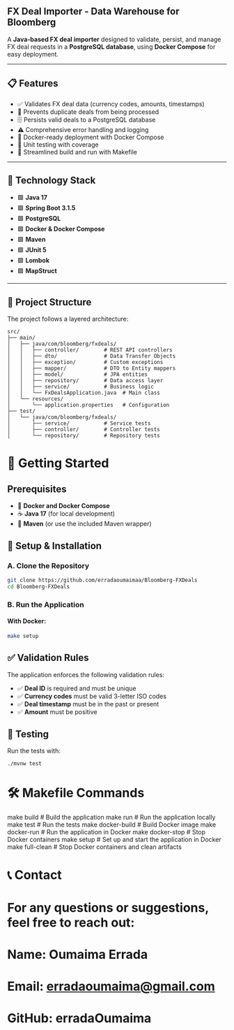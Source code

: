 ## **FX Deal Importer - Data Warehouse for Bloomberg**

A **Java-based FX deal importer** designed to validate, persist, and manage FX deal requests in a **PostgreSQL database**, using **Docker Compose** for easy deployment.

---

## **📋 Features**

- ✅ Validates FX deal data (currency codes, amounts, timestamps)
- 🚫 Prevents duplicate deals from being processed
- 🗄️ Persists valid deals to a PostgreSQL database
- ⚠️ Comprehensive error handling and logging
- 🐳 Docker-ready deployment with Docker Compose
- 🧪 Unit testing with coverage
- 🔨 Streamlined build and run with Makefile

---

## **🔧 Technology Stack**

- 🟩 **Java 17**
- 🟩 **Spring Boot 3.1.5**
- 🟩 **PostgreSQL**
- 🟩 **Docker & Docker Compose**
- 🟩 **Maven**
- 🟩 **JUnit 5**
- 🟩 **Lombok**
- 🟩 **MapStruct**

---

## **📂 Project Structure**

The project follows a layered architecture:

```plaintext
src/
├── main/
│   ├── java/com/bloomberg/fxdeals/
│   │   ├── controller/        # REST API controllers
│   │   ├── dto/               # Data Transfer Objects
│   │   ├── exception/         # Custom exceptions
│   │   ├── mapper/            # DTO to Entity mappers
│   │   ├── model/             # JPA entities
│   │   ├── repository/        # Data access layer
│   │   ├── service/           # Business logic
│   │   └── FxDealsApplication.java  # Main class
│   └── resources/
│       └── application.properties   # Configuration
├── test/
│   └── java/com/bloomberg/fxdeals/
│       ├── service/           # Service tests
│       ├── controller/        # Controller tests
│       └── repository/        # Repository tests
```
# 🚀 Getting Started

## Prerequisites
- 🐳 **Docker and Docker Compose**
- ☕ **Java 17** (for local development)
- 🧱 **Maven** (or use the included Maven wrapper)

## 🔧 Setup & Installation

### **A. Clone the Repository**
```sh
git clone https://github.com/erradaoumaimaa/Bloomberg-FXDeals
cd Bloomberg-FXDeals
```
### **B. Run the Application**

#### **With Docker:**
```sh
make setup
```
## ✅ Validation Rules
The application enforces the following validation rules:

- ✅ **Deal ID** is required and must be unique
- ✅ **Currency codes** must be valid 3-letter ISO codes
- ✅ **Deal timestamp** must be in the past or present
- ✅ **Amount** must be positive

## 🧪 Testing

Run the tests with:
```sh
./mvnw test
```

# 🛠️ Makefile Commands

make build        # Build the application
make run          # Run the application locally
make test         # Run the tests
make docker-build # Build Docker image
make docker-run   # Run the application in Docker
make docker-stop  # Stop Docker containers
make setup        # Set up and start the application in Docker
make full-clean   # Stop Docker containers and clean artifacts

# 📞 Contact
# For any questions or suggestions, feel free to reach out:

# Name: Oumaima Errada
# Email: erradaoumaima@gmail.com
# GitHub: erradaOumaima

